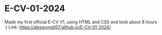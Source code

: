 # E-CV-01-2024
Made my first official E-CV V1, using HTML and CSS and took about 8 hours :)
Link: https://alexwong007.github.io/E-CV-01-2024/
